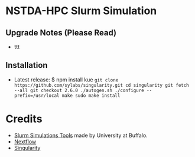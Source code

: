 # NSTDA-HPC Slurm Simulation


## Upgrade Notes (Please Read)
  - ttt

## Installation

  - Latest release:
        $ npm install kue
        ```
        git clone https://github.com/sylabs/singularity.git
        cd singularity
        git fetch --all
        git checkout 2.6.0
        ./autogen.sh
        ./configure --prefix=/usr/local
        make
        sudo make install
        ```


# Credits 
- [Slurm Simulations Tools](https://github.com/ubccr-slurm-simulator/slurm_sim_tools) made by University at Buffalo.
- [Nextflow](https://github.com/nextflow-io/nextflow)
- [Singularity](https://github.com/sylabs/singularity)
